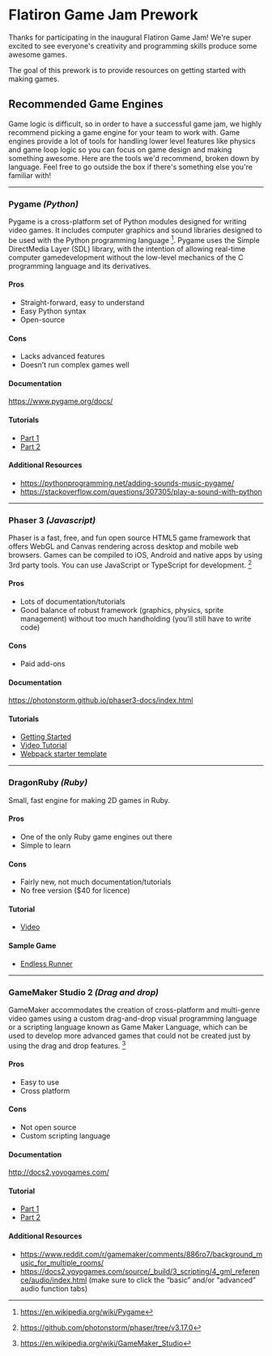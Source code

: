 # Flatiron Game Jam Prework

Thanks for participating in the inaugural Flatiron Game Jam! We're super excited to see everyone's creativity and programming skills produce some awesome games.

The goal of this prework is to provide resources on getting started with making games. 

## Recommended Game Engines

Game logic is difficult, so in order to have a successful game jam, we highly recommend picking a game engine for your team to work with. Game engines provide a lot of tools for handling lower level features like physics and game loop logic so you can focus on game design and making something awesome. Here are the tools we'd recommend, broken down by language. Feel free to go outside the box if there's something else you're familiar with!

--- 

### Pygame _(Python)_
Pygame is a cross-platform set of Python modules designed for writing video games. It includes computer graphics and sound libraries designed to be used with the Python programming language [^fn2]. Pygame uses the Simple DirectMedia Layer (SDL) library, with the intention of allowing real-time computer gamedevelopment without the low-level mechanics of the C programming language and its derivatives. 
[^fn2]: https://en.wikipedia.org/wiki/Pygame

#### Pros
- Straight-forward, easy to understand
- Easy Python syntax
- Open-source

#### Cons
- Lacks advanced features
- Doesn’t run complex games well

#### Documentation
https://www.pygame.org/docs/

#### Tutorials
- [Part 1](https://www.youtube.com/watch?v=i6xMBig-pP4&list=PLzMcBGfZo4-lp3jAExUCewBfMx3UZFkh5)
- [Part 2](https://www.youtube.com/watch?v=2-DNswzCkqk&list=PLzMcBGfZo4-lp3jAExUCewBfMx3UZFkh5&index=2)

#### Additional Resources
- https://pythonprogramming.net/adding-sounds-music-pygame/
- https://stackoverflow.com/questions/307305/play-a-sound-with-python

--- 

### Phaser 3 _(Javascript)_
Phaser is a fast, free, and fun open source HTML5 game framework that offers WebGL and Canvas rendering across desktop and mobile web browsers. Games can be compiled to iOS, Android and native apps by using 3rd party tools. You can use JavaScript or TypeScript for development. [^fn1]
[^fn1]: https://github.com/photonstorm/phaser/tree/v3.17.0

#### Pros
- Lots of documentation/tutorials
- Good balance of robust framework (graphics, physics, sprite management) without too much handholding (you'll still have to write code)

#### Cons
- Paid add-ons

#### Documentation
https://photonstorm.github.io/phaser3-docs/index.html

#### Tutorials
- [Getting Started](http://phaser.io/tutorials/making-your-first-phaser-3-game/part1)
- [Video Tutorial](https://www.youtube.com/watch?v=7cpZ5Y7THmo)
- [Webpack starter template](https://github.com/photonstorm/phaser3-project-template)

---

### DragonRuby _(Ruby)_
Small, fast engine for making 2D games in Ruby. 

#### Pros
- One of the only Ruby game engines out there
- Simple to learn

#### Cons
- Fairly new, not much documentation/tutorials
- No free version ($40 for licence)

#### Tutorial
- [Video](https://wndx.school/p/dragon-ruby-game-toolkit-tutorial)

#### Sample Game
- [Endless Runner](/dragonruby)

--- 

### GameMaker Studio 2 _(Drag and drop)_

GameMaker accommodates the creation of cross-platform and multi-genre video games using a custom drag-and-drop visual programming language or a scripting language known as Game Maker Language, which can be used to develop more advanced games that could not be created just by using the drag and drop features. [^fn4]
[^fn4]: https://en.wikipedia.org/wiki/GameMaker_Studio

#### Pros
- Easy to use
- Cross platform

#### Cons
- Not open source
- Custom scripting language

#### Documentation
http://docs2.yoyogames.com/

#### Tutorial
- [Part 1](https://www.youtube.com/watch?v=cEb4gzG8S24)
- [Part 2](https://www.youtube.com/watch?v=28pEbQ_TIcQ)

#### Additional Resources
- https://www.reddit.com/r/gamemaker/comments/886ro7/background_music_for_multiple_rooms/
- https://docs2.yoyogames.com/source/_build/3_scripting/4_gml_reference/audio/index.html (make sure to click the “basic” and/or “advanced” audio function tabs)